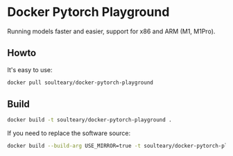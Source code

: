 # Docker Pytorch Playground

Running models faster and easier, support for x86 and ARM (M1, M1Pro).

## Howto

It's easy to use:

```bash
docker pull soulteary/docker-pytorch-playground
```

## Build

```bash
docker build -t soulteary/docker-pytorch-playground .
```

If you need to replace the software source:

```bash
docker build --build-arg USE_MIRROR=true -t soulteary/docker-pytorch-playground .
```
